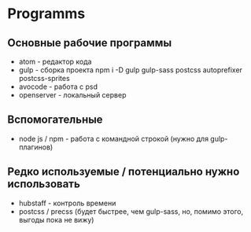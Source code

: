
# Programms

## Основные рабочие программы
- atom - редактор кода
- gulp - сборка проекта npm i -D gulp gulp-sass postcss autoprefixer postcss-sprites
- avocode - работа с psd
- openserver - локальный сервер

## Вспомогательные
- node js / npm - работа с командной строкой (нужно для gulp-плагинов)

## Редко используемые / потенциально нужно использовать
- hubstaff - контроль времени
- postcss / precss (будет быстрее, чем gulp-sass, но, помимо этого, выгоды пока не вижу)
